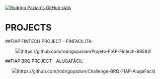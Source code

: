[![Rodrigo Pazian's GitHub stats](https://github-readme-stats.vercel.app/api?username=rodrigopazian&theme=cobalt&show_icons=true)](https://github.com/rodrigopazian/github-readme-stats)





# PROJECTS

##FIAP FINTECH PROJECT - FINFACILITA:

<p align="center"><img src="rodrigopazian/images/Finfacilita.png">(https://github.com/rodrigopazian/Projeto-FIAP-Fintech-99583)</p>



##FIAP BRQ PROJECT - ALUGAFÁCIL:


<p align="center"><img src="rodrigopazian/images/Alugafacil.png">(https://github.com/rodrigopazian/Challenge-BRQ-FIAP-AlugaFacil)</p>




